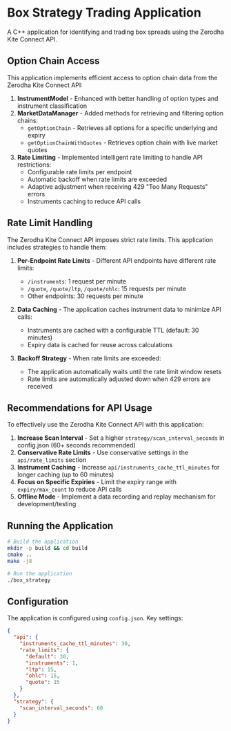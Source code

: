 # Box Strategy Trading Application

A C++ application for identifying and trading box spreads using the Zerodha Kite Connect API.

## Option Chain Access

This application implements efficient access to option chain data from the Zerodha Kite Connect API:

1. **InstrumentModel** - Enhanced with better handling of option types and instrument classification
2. **MarketDataManager** - Added methods for retrieving and filtering option chains:
   - `getOptionChain` - Retrieves all options for a specific underlying and expiry
   - `getOptionChainWithQuotes` - Retrieves option chain with live market quotes
3. **Rate Limiting** - Implemented intelligent rate limiting to handle API restrictions:
   - Configurable rate limits per endpoint
   - Automatic backoff when rate limits are exceeded
   - Adaptive adjustment when receiving 429 "Too Many Requests" errors
   - Instruments caching to reduce API calls

## Rate Limit Handling

The Zerodha Kite Connect API imposes strict rate limits. This application includes strategies to handle them:

1. **Per-Endpoint Rate Limits** - Different API endpoints have different rate limits:
   - `/instruments`: 1 request per minute
   - `/quote`, `/quote/ltp`, `/quote/ohlc`: 15 requests per minute
   - Other endpoints: 30 requests per minute

2. **Data Caching** - The application caches instrument data to minimize API calls:
   - Instruments are cached with a configurable TTL (default: 30 minutes)
   - Expiry data is cached for reuse across calculations

3. **Backoff Strategy** - When rate limits are exceeded:
   - The application automatically waits until the rate limit window resets
   - Rate limits are automatically adjusted down when 429 errors are received

## Recommendations for API Usage

To effectively use the Zerodha Kite Connect API with this application:

1. **Increase Scan Interval** - Set a higher `strategy/scan_interval_seconds` in config.json (60+ seconds recommended)
2. **Conservative Rate Limits** - Use conservative settings in the `api/rate_limits` section
3. **Instrument Caching** - Increase `api/instruments_cache_ttl_minutes` for longer caching (up to 60 minutes)
4. **Focus on Specific Expiries** - Limit the expiry range with `expiry/max_count` to reduce API calls
5. **Offline Mode** - Implement a data recording and replay mechanism for development/testing

## Running the Application

```bash
# Build the application
mkdir -p build && cd build
cmake ..
make -j8

# Run the application
./box_strategy
```

## Configuration

The application is configured using `config.json`. Key settings:

```json
{
  "api": {
    "instruments_cache_ttl_minutes": 30,
    "rate_limits": {
      "default": 30,
      "instruments": 1,
      "ltp": 15,
      "ohlc": 15,
      "quote": 15
    }
  },
  "strategy": {
    "scan_interval_seconds": 60
  }
}
``` 